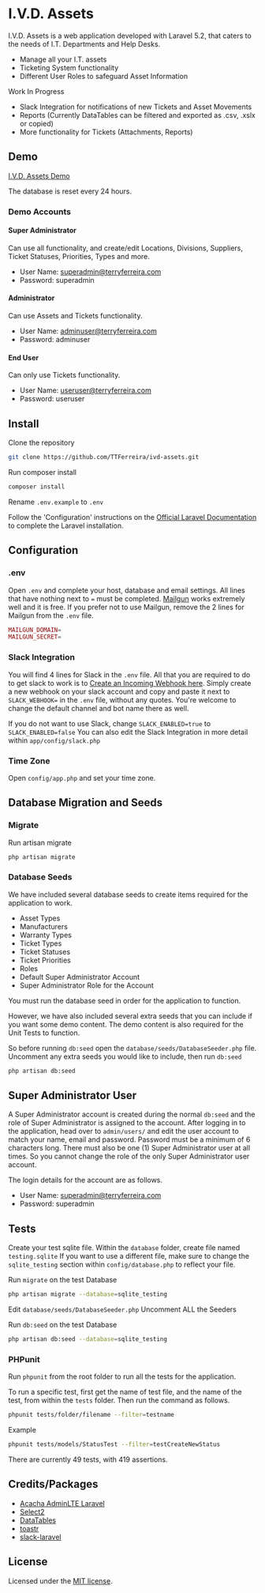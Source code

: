 # I.V.D. Assets

I.V.D. Assets is a web application developed with Laravel 5.2, that caters to the needs of I.T. Departments and Help Desks.

* Manage all your I.T. assets
* Ticketing System functionality
* Different User Roles to safeguard Asset Information

Work In Progress

* Slack Integration for notifications of new Tickets and Asset Movements
* Reports (Currently DataTables can be filtered and exported as .csv, .xslx or copied)
* More functionality for Tickets (Attachments, Reports)

## Demo

[I.V.D. Assets Demo](https://assets-demo.terryferreira.com)

The database is reset every 24 hours.

### Demo Accounts

#### Super Administrator
Can use all functionality, and create/edit Locations, Divisions, Suppliers, Ticket Statuses, Priorities, Types and more.

* User Name: superadmin@terryferreira.com
* Password: superadmin

#### Administrator
Can use Assets and Tickets functionality.

* User Name: adminuser@terryferreira.com
* Password: adminuser

#### End User
Can only use Tickets functionality.

* User Name: useruser@terryferreira.com
* Password: useruser

## Install

Clone the repository

```bash
git clone https://github.com/TTFerreira/ivd-assets.git
```

Run composer install

```bash
composer install
```

Rename `.env.example` to `.env`

Follow the 'Configuration' instructions on the [Official Laravel Documentation](https://laravel.com/docs/5.2#configuration) to complete the Laravel installation.

## Configuration

### .env

Open `.env` and complete your host, database and email settings.
All lines that have nothing next to `=` must be completed.
[Mailgun](http://www.mailgun.org) works extremely well and it is free.
If you prefer not to use Mailgun, remove the 2 lines for Mailgun from the `.env` file.

```php
MAILGUN_DOMAIN=
MAILGUN_SECRET=
```

### Slack Integration

You will find 4 lines for Slack in the `.env` file.
All that you are required to do to get slack to work is to [Create an Incoming Webhook here](https://my.slack.com/services/new/incoming-webhook).
Simply create a new webhook on your slack account and copy and paste it next to `SLACK_WEBHOOK=` in the `.env` file, without any quotes.
You're welcome to change the default channel and bot name there as well.

If you do not want to use Slack, change `SLACK_ENABLED=true` to `SLACK_ENABLED=false`
You can also edit the Slack Integration in more detail within `app/config/slack.php`

### Time Zone

Open `config/app.php` and set your time zone.

## Database Migration and Seeds

### Migrate

Run artisan migrate

```bash
php artisan migrate
```

### Database Seeds

We have included several database seeds to create items required for the application to work.

* Asset Types
* Manufacturers
* Warranty Types
* Ticket Types
* Ticket Statuses
* Ticket Priorities
* Roles
* Default Super Administrator Account
* Super Administrator Role for the Account

You must run the database seed in order for the application to function.

However, we have also included several extra seeds that you can include if you want some demo content.
The demo content is also required for the Unit Tests to function.

So before running `db:seed` open the `database/seeds/DatabaseSeeder.php` file.
Uncomment any extra seeds you would like to include, then run `db:seed`

```bash
php artisan db:seed
```

## Super Administrator User

A Super Administrator account is created during the normal `db:seed` and the role of Super Administrator is assigned to the account.
After logging in to the application, head over to `admin/users/` and edit the user account to match your name, email and password.
Password must be a minimum of 6 characters long.
There must also be one (1) Super Administrator user at all times. So you cannot change the role of the only Super Administrator user account.

The login details for the account are as follows.

* User Name: superadmin@terryferreira.com
* Password: superadmin

## Tests

Create your test sqlite file.
Within the `database` folder, create file named `testing.sqlite`
If you want to use a different file, make sure to change the `sqlite_testing` section within `config/database.php` to reflect your file.

Run `migrate` on the test Database

```bash
php artisan migrate --database=sqlite_testing
```
Edit `database/seeds/DatabaseSeeder.php`
Uncomment ALL the Seeders

Run `db:seed` on the test Database

```bash
php artisan db:seed --database=sqlite_testing
```

### PHPunit

Run `phpunit` from the root folder to run all the tests for the application.

To run a specific test, first get the name of test file, and the name of the test, from within the `tests` folder.
Then run the command as follows.

```bash
phpunit tests/folder/filename --filter=testname
```

Example

```bash
phpunit tests/models/StatusTest --filter=testCreateNewStatus
```

There are currently 49 tests, with 419 assertions.

## Credits/Packages

* [Acacha AdminLTE Laravel](https://github.com/acacha/adminlte-laravel)
* [Select2](https://select2.github.io/)
* [DataTables](https://datatables.net/)
* [toastr](http://codeseven.github.io/toastr/)
* [slack-laravel](https://github.com/maknz/slack-laravel)


## License

Licensed under the [MIT license](http://opensource.org/licenses/MIT).
